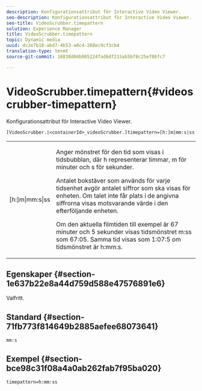 ```yaml
---
description: Konfigurationsattribut för Interactive Video Viewer.
seo-description: Konfigurationsattribut för Interactive Video Viewer.
seo-title: VideoScrubber.timepattern
solution: Experience Manager
title: VideoScrubber.timepattern
topic: Dynamic media
uuid: dc2e7b18-abd7-4b53-a0c4-268ec9cf3cb4
translation-type: tm+mt
source-git-commit: 16838d04b005224fad6df215ab5bf8c25ef86fc7

---
```



# VideoScrubber.timepattern{#videoscrubber-timepattern}

Konfigurationsattribut för Interactive Video Viewer.

`[VideoScrubber.|<containerId>_videoScrubber.]timepattern=[h:]m|mm:s|ss`

<table id="table_441553CD34C94A58A9D7CBF772DEDDB6"> 
 <tbody> 
  <tr> 
   <td colname="col1"> <p> <span class="codeph"> [h:]m|mm:s|ss</span> </p> </td> 
   <td colname="col2"> <p> Anger mönstret för den tid som visas i tidsbubblan, där <span class="codeph"> h</span> representerar timmar, <span class="codeph"> m</span> för minuter och <span class="codeph"> s</span> för sekunder. </p> <p>Antalet bokstäver som används för varje tidsenhet avgör antalet siffror som ska visas för enheten. Om talet inte får plats i de angivna siffrorna visas motsvarande värde i den efterföljande enheten. </p> <p>Om den aktuella filmtiden till exempel är 67 minuter och 5 sekunder visas tidsmönstret <span class="codeph"> m:ss</span> som 67:05. Samma tid visas som 1:07:5 om tidsmönstret är <span class="codeph"> h:mm:s</span>. </p> </td> 
  </tr> 
 </tbody> 
</table>

## Egenskaper {#section-1e637b22e8a44d759d588e47576891e6}

Valfritt.

## Standard {#section-71fb773f814649b2885aefee68073641}

`mm:s`

## Exempel {#section-bce98c31f08a4a0ab262fab7f95ba020}

```
timepattern=h:mm:ss
```

